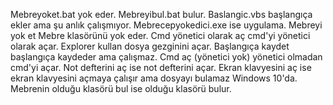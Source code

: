 Mebreyoket.bat yok eder. Mebreyibul.bat bulur. Baslangic.vbs başlangıça ekler ama şu anlık çalışmıyor. Mebrecepyokedici.exe ise uygulama. Mebreyi yok et Mebre klasörünü yok eder. Cmd yönetici olarak aç cmd'yi yönetici olarak açar. Explorer kullan dosya gezginini açar. Başlangıça kaydet başlangıça kaydeder ama çalışmaz. Cmd aç (yönetici yok) yönetici olmadan cmd'yi açar. Not defterini aç ise not defterini açar. Ekran klavyesini aç ise ekran klavyesini açmaya çalışır ama dosyayı bulamaz Windows 10'da. Mebrenin olduğu klasörü bul ise olduğu klasörü bulur.
